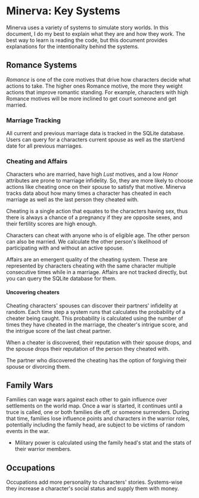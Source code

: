 # Minerva: Key Systems

Minerva uses a variety of systems to simulate story worlds. In this document, I do my best to explain what they are and how they work. The best way to learn is reading the code, but this document provides explanations for the intentionality behind the systems.

## Romance Systems

*Romance* is one of the core motives that drive how characters decide what actions to take. The higher ones Romance motive, the more they weight actions that improve romantic standing. For example, characters with high Romance motives will be more inclined to get court someone and get married.

### Marriage Tracking

All current and previous marriage data is tracked in the SQLite database. Users can query for a characters current spouse as well as the start/end date for all previous marriages.

### Cheating and Affairs

Characters who are married, have high *Lust* motives, and a low *Honor* attributes are prone to marriage infidelity. So, they are more likely to choose actions like cheating once on their spouse to satisfy that motive. Minerva tracks data about how many times a character has cheated in each marriage as well as the last person they cheated with.

Cheating is a single action that equates to the characters having sex, thus there is always a chance of a pregnancy if they are opposite sexes, and their fertility scores are high enough.

Characters can cheat with anyone who is of eligible age. The other person can also be married. We calculate the other person's likelihood of participating with and without an active spouse.

Affairs are an emergent quality of the cheating system. These are represented by characters cheating with the same character multiple consecutive times while in a marriage. Affairs are not tracked directly, but you can query the SQLite database for them.

#### Uncovering cheaters

Cheating characters' spouses can discover their partners' infidelity at random. Each time step a system runs that calculates the probability of a cheater being caught. This probability is calculated using the number of times they have cheated in the marriage, the cheater's intrigue score, and the intrigue score of the last cheat partner.

When a cheater is discovered, their reputation with their spouse drops, and the spouse drops their reputation of the person they cheated with.

The partner who discovered the cheating has the option of forgiving their spouse or divorcing them.

## Family Wars

Families can wage wars against each other to gain influence over settlements on the world map. Once a war is started, it continues until a truce is called, one or both families die off, or someone surrenders. During that time, families lose influence points and characters in the warrior roles, potentially including the family head, are subject to be victims of random events in the war.

- Military power is calculated using the family head's stat and the stats of their warrior members.

## Occupations

Occupations add more personality to characters' stories. Systems-wise they increase a character's social status and supply them with money.
